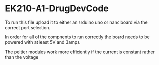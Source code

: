 # EK210-A1-DrugDevCode

To run this file upload it to either an arduino uno or nano board via the correct port selection. 

In order for all of the compnents to run correctly the board needs to be powered with at least 5V and 3amps. 

The peltier modules work more efficiently if the current is constant rather than the voltage
